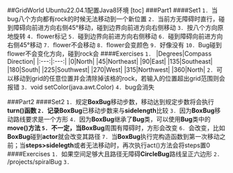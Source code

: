 ##GridWorld
Ubuntu22.04.1配置Java8环境
[toc]
###Part1
####Set1
`1. `当bug八个方向都有rock的时候无法移动到一个新位置
`2. `当前方无障碍时直行，碰到障碍向前进方向右侧45°移动，碰到边界向前进方向右侧移动
`3. `按八个方向原地旋转
`4. `flower标记
`5. `碰到边界向前进方向右侧移动
`6.	`碰到障碍向前进方向右侧45°移动
`7. `flower不会移动
`8. `flower会变颜色
`9. `好像没有
`10. `Bug碰到flower不会变化方向，碰到rock会
####Exercises
`1. `
|Degrees|Compass Direction|
|:---:|:---:|
|0|North|
|45|Northeast|
|90|East|
|135|Southeast|
|180|South|
|225|Southwest|
|270|West|
|315|Northwest|
|360|North|
`2. `可以移动到grid的任意位置并会清除掉该格的rock，若输入的位置超出grid范围则会报错
`3.	`void setColor(java.awt.Color)
`4.	`bug会消失

###Part2
####Set2
`1. `规定**BoxBug**移动步数，移动达到规定步数将会执行**turn()**函数
`2. `记录**BoxBug**已移动步数来与**sidelength**比较
`3. `因为**BoxBug**移动路线要求是一个方形
`4. `因为**BoxBug**继承了**Bug**类，可以使用**Bug**类中的**move()**方法
`5. `不一定，当**BoxBug**周围有障碍时，方形会改变
`6. `会改变，比如**BoxBug**碰到**actor**就会改变其路径
`7. `当**BoxBug**执行完构造函数到第一次移动之前；当**steps>sidelegth**或者无法移动时，再次执行act()方法会将steps置0
####Exercises
`1. `如果空间足够大且路径无障碍**CircleBug**路线呈正六边形
`2. `/projects/spiralBug
`3. `
